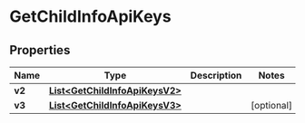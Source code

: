 
# GetChildInfoApiKeys

## Properties
Name | Type | Description | Notes
------------ | ------------- | ------------- | -------------
**v2** | [**List&lt;GetChildInfoApiKeysV2&gt;**](GetChildInfoApiKeysV2.md) |  | 
**v3** | [**List&lt;GetChildInfoApiKeysV3&gt;**](GetChildInfoApiKeysV3.md) |  |  [optional]



